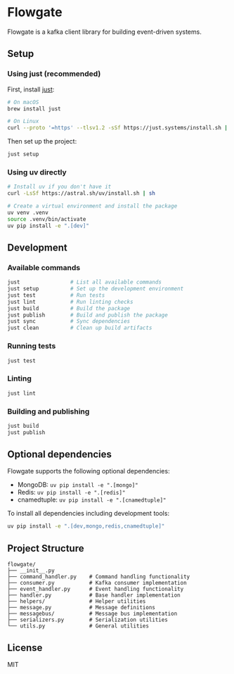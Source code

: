 # Flowgate

Flowgate is a kafka client library for building event-driven systems.

## Setup

### Using just (recommended)

First, install [just](https://just.systems/):

```bash
# On macOS
brew install just

# On Linux
curl --proto '=https' --tlsv1.2 -sSf https://just.systems/install.sh | bash
```

Then set up the project:

```bash
just setup
```

### Using uv directly

```bash
# Install uv if you don't have it
curl -LsSf https://astral.sh/uv/install.sh | sh

# Create a virtual environment and install the package
uv venv .venv
source .venv/bin/activate
uv pip install -e ".[dev]"
```

## Development

### Available commands

```bash
just                # List all available commands
just setup          # Set up the development environment
just test           # Run tests
just lint           # Run linting checks
just build          # Build the package
just publish        # Build and publish the package
just sync           # Sync dependencies
just clean          # Clean up build artifacts
```

### Running tests

```bash
just test
```

### Linting

```bash
just lint
```

### Building and publishing

```bash
just build
just publish
```

## Optional dependencies

Flowgate supports the following optional dependencies:

- MongoDB: `uv pip install -e ".[mongo]"`
- Redis: `uv pip install -e ".[redis]"`
- cnamedtuple: `uv pip install -e ".[cnamedtuple]"`

To install all dependencies including development tools:

```bash
uv pip install -e ".[dev,mongo,redis,cnamedtuple]"
```

## Project Structure

```
flowgate/
├── __init__.py
├── command_handler.py    # Command handling functionality
├── consumer.py           # Kafka consumer implementation
├── event_handler.py      # Event handling functionality
├── handler.py            # Base handler implementation
├── helpers/              # Helper utilities
├── message.py            # Message definitions
├── messagebus/           # Message bus implementation
├── serializers.py        # Serialization utilities
└── utils.py              # General utilities
```

## License

MIT

